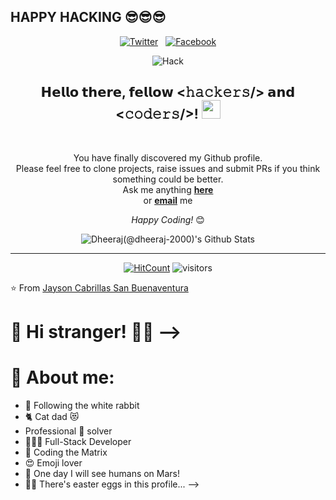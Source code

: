 ## HAPPY HACKING 😎😎😎
<div align="center">
  
<a href="https://twitter.com/JaysonSanBuena1" target="_blank"><img src="https://img.shields.io/badge/Twitter-%231877F2.svg?&style=flat-square&logo=twitter&logoColor=white" alt="Twitter"></a> &nbsp; 
<a href="https://www.facebook.com/mkdirlove.git" target="_blank"><img src="https://img.shields.io/badge/Facebook-%231877F2.svg?&style=flat-square&logo=facebook&logoColor=white" alt="Facebook"></a>  <br>

![Hack](https://github.com/mkdirlove/mkdirlove.github.io/blob/master/assets/images/4NAq.gif)

<div align="center" width="50">


</div>



<h2> 𝗛𝗲𝗹𝗹𝗼 𝘁𝗵𝗲𝗿𝗲, 𝗳𝗲𝗹𝗹𝗼𝘄 <𝚑𝚊𝚌𝚔𝚎𝚛𝚜/> 𝗮𝗻𝗱 <𝚌𝚘𝚍𝚎𝚛𝚜/>! <img src="https://github.com/dheeraj-2000/dheeraj-2000/blob/master/gifs/Hi.gif" width="30px"></h2> <br>

You have finally discovered my Github profile. <br>
Please feel free to clone projects, raise issues and submit PRs if you think something could be better. <br>
Ask me anything <a href="https://github.com/dheeraj-2000/dheeraj-2000/issues/new"><b>here</b></a><br>
or <a href="mailto:dheeraj12000@gmail.com"><b>email</b></a> me

<i>Happy Coding!</i> 😊

</div>

<div align="center">

<img align="center" src="https://github-readme-stats.vercel.app/api?username=dheeraj-2000&&show_icons=true&title_color=ffc857&icon_color=8ac926&text_color=daf7dc&bg_color=151515" alt="Dheeraj(@dheeraj-2000)'s Github Stats">


---
[![HitCount](http://hits.dwyl.com/dheeraj-2000/dheeraj-2000.svg)](http://hits.dwyl.com/dheeraj-2000/dheeraj-2000)
![visitors](https://visitor-badge.glitch.me/badge?page_id=dheeraj-2000.dheeraj-2000) 





</div>

⭐ From [Jayson Cabrillas San Buenaventura](https://github.com/mkdirlove)


# 👀 Hi stranger! 👋🏻 -->

# 🤔 About me:

- 🐇 Following the white rabbit
- 🐈 Cat dad 😻
- Professional 🐛 solver
- 👨🏻‍💻 Full-Stack Developer
- 💊 Coding the Matrix
- 😍 Emoji lover
- 🚀 One day I will see humans on Mars!
- 🐇🥚 There's easter eggs in this profile... -->


<!--
  <a target="_blank" href="https://www.linkedin.com/in/absphreak/">🇱​🇮​🇳​🇰​🇪​🇩​🇮​🇳​</a> ●
  <a target="_blank" href="https://www.instagram.com/high__on._.life/">🇮​🇳​🇸​🇹​🇦​🇬​🇷​🇦​🇲​</a> ●
  <a target="_blank" href="https://www.facebook.com/dheerubhai2000/">🇫​🇦​🇨​🇪​🇧​🇴​🇴​🇰​</a> ●  -->

<!--[![](https://img.shields.io/badge/LinkedIn-dheeraj-2000-blue)](https://www.linkedin.com/in/dheeraj-2000/)-->
<!-- Watch this: https://www.youtube.com/watch?v=eC7xzavzEKY -->

